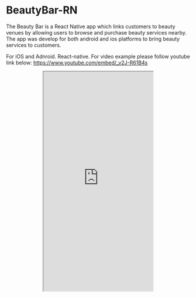 # BeautyBar-RN

The Beauty Bar is a React Native app which links customers to
beauty venues by allowing users to browse and purchase beauty services
nearby. The app was develop for both android and ios platforms to bring beauty services to customers.

For iOS and Adnroid. React-native. 
For video example please follow youtube link below: 
https://www.youtube.com/embed/_v2J-R61B4s




<div align='center' >
<iframe src="https://www.youtube.com/embed/_v2J-R61B4s" width='300' height='600' align='center'>
</div>


